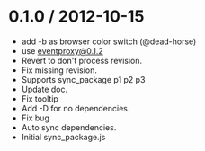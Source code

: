 
0.1.0 / 2012-10-15
==================

  * add -b as browser color switch (@dead-horse)
  * use eventproxy@0.1.2
  * Revert to don't process revision.
  * Fix missing revision.
  * Supports sync_package p1 p2 p3
  * Update doc.
  * Fix tooltip
  * Add -D for no dependencies.
  * Fix bug
  * Auto sync dependencies.
  * Initial sync_package.js
